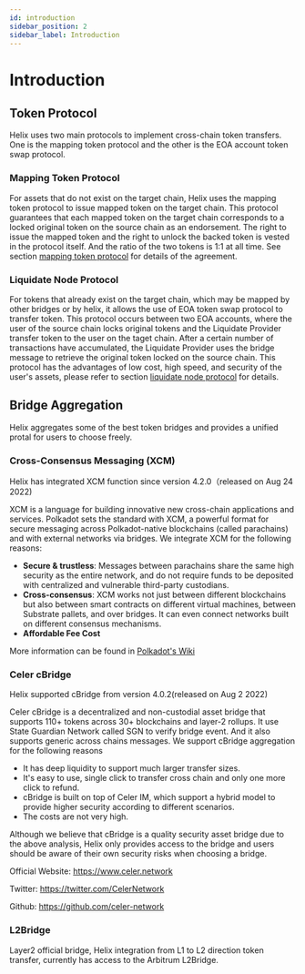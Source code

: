 ```yaml
---
id: introduction
sidebar_position: 2
sidebar_label: Introduction
---
```


# Introduction

## Token Protocol
Helix uses two main protocols to implement cross-chain token transfers. One is the mapping token protocol and the other is the EOA account token swap protocol.

### Mapping Token Protocol
For assets that do not exist on the target chain, Helix uses the mapping token protocol to issue mapped token on the target chain. This protocol guarantees that each mapped token on the target chain corresponds to a locked original token on the source chain as an endorsement. The right to issue the mapped token and the right to unlock the backed token is vested in the protocol itself. And the ratio of the two tokens is 1:1 at all time. See section [mapping token protocol](https://docs.helixbridge.app/mapping_token_protocol) for details of the agreement.

### Liquidate Node Protocol
For tokens that already exist on the target chain, which may be mapped by other bridges or by helix, it allows the use of EOA token swap protocol to transfer token. This protocol occurs between two EOA accounts, where the user of the source chain locks original tokens and the Liquidate Provider transfer token to the user on the taget chain. After a certain number of transactions have accumulated, the Liquidate Provider uses the bridge message to retrieve the original token locked on the source chain. This protocol has the advantages of low cost, high speed, and security of the user's assets, please refer to section [liquidate node protocol](https://docs.helixbridge.app/liquidate_node) for details.

## Bridge Aggregation
Helix aggregates some of the best token bridges and provides a unified protal for users to choose freely.

### Cross-Consensus Messaging (XCM)
Helix has integrated XCM function since version 4.2.0（released on Aug 24 2022)    

XCM is a language for building innovative new cross-chain applications and services. Polkadot sets the standard with XCM, a powerful format for secure messaging across Polkadot-native blockchains (called parachains) and with external networks via bridges.
We integrate XCM for the following reasons: 

* **Secure & trustless**: Messages between parachains share the same high security as the entire network, and do not require funds to be deposited with centralized and vulnerable third-party custodians.
* **Cross-consensus**: XCM works not just between different blockchains but also between smart contracts on different virtual machines, between Substrate pallets, and over bridges. It can even connect networks built on different consensus mechanisms.
* **Affordable Fee Cost**   

More information can be found in [Polkadot's Wiki](https://wiki.polkadot.network/docs/learn-xcm)

### Celer cBridge
Helix supported cBridge from version 4.0.2(released on Aug 2 2022)

 Celer cBridge is a decentralized and non-custodial asset bridge that supports 110+ tokens across 30+ blockchains and layer-2 rollups. It use State Guardian Network called SGN to verify bridge event. And it also supports generic across chains messages.
 We support cBridge aggregation for the following reasons
 * It has deep liquidity to support much larger transfer sizes.
 * It's easy to use, single click to transfer cross chain and only one more click to refund.
 * cBridge is built on top of Celer IM, which support a hybrid model to provide higher security according to different scenarios.
 * The costs are not very high.

Although we believe that cBridge is a quality security asset bridge due to the above analysis, Helix only provides access to the bridge and users should be aware of their own security risks when choosing a bridge.

Official Website: https://www.celer.network

Twitter: https://twitter.com/CelerNetwork

Github: https://github.com/celer-network

### L2Bridge
Layer2 official bridge, Helix integration from L1 to L2 direction token transfer, currently has access to the Arbitrum L2Bridge.

